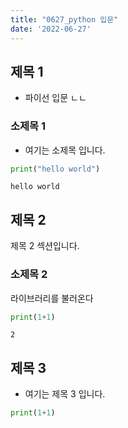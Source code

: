 ```yaml
---
title: "0627_python 입문"
date: '2022-06-27'
---
```


## 제목 1
- 파이선 입문 ㄴㄴ

### 소제목 1
- 여기는 소제목 입니다.


```python
print("hello world")
```

    hello world
    

## 제목 2
제목 2 섹션입니다.

### 소제목 2
라이브러리를 불러온다


```python
print(1+1)
```

    2
    
## 제목 3
- 여기는 제목 3 입니다.

```python
print(1+1)
```
